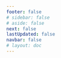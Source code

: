 ```yaml
---
footer: false
# sidebar: false
# aside: false
next: false
lastUpdated: false
navbar: false
# layout: doc
---
```


<script setup>
const chatPrompts = [
  { id: "1", text: "Expo City Dubai", category: "пам'ятки" },
  { id: "2", text: "Dubai Frame квитки", category: "пам'ятки" },
  { id: "3", text: "Burj Khalifa квитки", category: "пам'ятки" },
  { id: "4", text: "Museum of the Future", category: "пам'ятки" },
  { id: "5", text: "Abu Dhabi Louvre", category: "пам'ятки" },
  { id: "6", text: "Ferrari World Abu Dhabi", category: "пам'ятки" },
  { id: "7", text: "Ресторани Dubai Mall", category: "їжа" },
  { id: "8", text: "Найкраща арабська кухня в Дубаї", category: "їжа" },
  { id: "9", text: "Ресторани Дубая зі зіркою Мішлен", category: "їжа" },
  { id: "10", text: "Вулична їжа в Шарджі", category: "їжа" },
  { id: "11", text: "Оренда на Palm Jumeirah", category: "житло" },
  { id: "12", text: "Апартаменти в Dubai Marina", category: "житло" },
  { id: "13", text: "Доступне житло в Абу-Дабі", category: "житло" },
  { id: "14", text: "Закони про оренду в ОАЕ", category: "житло" },
  { id: "15", text: "Карта метро Дубая", category: "транспорт" },
  { id: "16", text: "Тарифи таксі в Абу-Дабі", category: "транспорт" },
  { id: "17", text: "Водійські права в ОАЕ", category: "транспорт" },
  { id: "18", text: "Послуги RTA Dubai", category: "транспорт" },
  { id: "19", text: "Шопінг в Dubai Mall", category: "шопінг" },
  { id: "20", text: "Global Village Dubai", category: "шопінг" },
  { id: "21", text: "Dubai Gold Souk", category: "шопінг" },
  { id: "22", text: "Акції в Mall of Emirates", category: "шопінг" },
  { id: "23", text: "Відкриття бізнесу в ОАЕ", category: "бізнес" },
  { id: "24", text: "Вільні економічні зони Дубая", category: "бізнес" },
  { id: "25", text: "Реєстрація компанії в ОАЕ", category: "бізнес" },
  { id: "26", text: "Фріланс віза в ОАЕ", category: "бізнес" },
  { id: "27", text: "Візові вимоги ОАЕ", category: "подорожі" },
  { id: "28", text: "Туристичні пам'ятки Дубая", category: "подорожі" },
  { id: "29", text: "Подача на туристичну візу ОАЕ", category: "подорожі" },
  { id: "30", text: "Туристичні місця в Абу-Дабі", category: "подорожі" },
  { id: "31", text: "Сафарі в пустелі Дубая", category: "подорожі" },
  { id: "32", text: "Робота для експатів в Дубаї", category: "робота" },
  { id: "33", text: "Процес отримання дозволу на роботу в ОАЕ", category: "робота" },
  { id: "34", text: "Віддалена робота в ОАЕ", category: "робота" },
  { id: "35", text: "Довідник зарплат в ОАЕ", category: "робота" },
  { id: "36", text: "Прогноз погоди в ОАЕ", category: "події" },
  { id: "37", text: "Майбутні події в Дубаї", category: "події" },
  { id: "38", text: "Святкування національного дня ОАЕ", category: "події" },
  { id: "39", text: "Торговий фестиваль Дубая", category: "події" },
  { id: "40", text: "Продовження Emirates ID", category: "послуги" },
  { id: "41", text: "Банківські послуги в ОАЕ", category: "послуги" },
  { id: "42", text: "Оплата рахунків DEWA", category: "послуги" },
  { id: "43", text: "Оновлення пакету Etisalat", category: "послуги" },
  { id: "44", text: "Найкращі школи в Дубаї", category: "освіта" },
  { id: "45", text: "Вступ до університетів ОАЕ", category: "освіта" },
  { id: "46", text: "Рейтинги шкіл KHDA", category: "освіта" },
  { id: "47", text: "Медичне страхування в ОАЕ", category: "охорона здоров'я" },
  { id: "48", text: "Найкращі лікарні в Дубаї", category: "охорона здоров'я" },
  { id: "49", text: "Медичний огляд в ОАЕ", category: "охорона здоров'я" },
  { id: "50", text: "Послуги DHA", category: "охорона здоров'я" }
]
</script>

<AIChat :prompts="chatPrompts" />